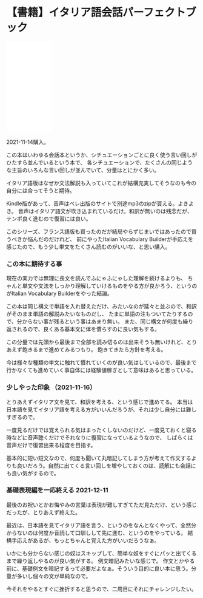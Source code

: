 # 【書籍】イタリア語会話パーフェクトブック

<iframe style="width:120px;height:240px;" marginwidth="0" marginheight="0" scrolling="no" frameborder="0" src="//rcm-fe.amazon-adsystem.com/e/cm?lt1=_blank&bc1=000000&IS2=1&bg1=FFFFFF&fc1=000000&lc1=0000FF&t=karino203-22&language=ja_JP&o=9&p=8&l=as4&m=amazon&f=ifr&ref=as_ss_li_til&asins=4860641159&linkId=5a5d802e601757fcd1bc62617698dcff"></iframe>

2021-11-14購入。

この本はいわゆる会話本というか、シチュエーションごとに良く使う言い回しがひたすら並んでいるという本で、
各シチュエーションで、たくさんの同じような主旨のいろんな言い回しが並んでいて、分量はとにかく多い。

イタリア語版はなぜか文法解説も入っていてこれが結構充実してそうなのも今の自分には合ってそうと期待。

Kindle版があって、音声はベレ出版のサイトで別途mp3のzipが買える。よきよき。
音声はイタリア語文が吹き込まれているだけ。和訳が無いのは残念だが、テンポ良く進むので復習には良い。

このシリーズ、フランス語版も買ったのだが結局やらずじまいではあったので買うべきか悩んだのだけれど、
前にやったItalian Vocabulary Builderが手応えを感じたので、もう少し単文をたくさん読むのがいいな、と思い購入。

### この本に期待する事

現在の実力では無理に長文を読んでふにゃふにゃした理解を続けるよりも、
ちゃんと単文や文法をしっかり理解していけるものをやる方が良かろう、というのがItalian Vocabulary Builderをやった結論。

この本は同じ構文で単語を入れ替えただけ、みたいなのが延々と並ぶので、和訳がそのまま単語の解説みたいなものだし、
たまに単語の注もついてたりするので、分からない事が残るという事はあまり無い。
また、同じ構文が何度も繰り返されるので、良くある基本文に体を慣らすのに良い気もする。

この分量では先頭から最後まで全部を読み切るのは出来そうも無いけれど、とりあえず飽きるまで進めてみるつもり。
飽きてきたら方針を考える。

今は様々な種類の単文に触れて慣れていくのが良い気はしているので、最後まで行かなくても進めていく事自体には経験値稼ぎとして意味はあると思っている。

### 少しやった印象 （2021-11-16）

とりあえずイタリア文を見て、和訳を考える、という感じで進めてる。
本当は日本語を見てイタリア語を考える方がいいんだろうが、それは少し自分には難しすぎるので。

一度見るだけでは覚えられる気はまったくしないのだけど、一度見ておくと寝る時などに音声聴くだけでそれなりに復習になっているようなので、
しばらくは音声だけで復習出来る程度を目指す。

基本的に短い短文なので、何度も聞いて丸暗記してしまう方が考えて作文するよりも良いだろう。自然に出てくる言い回しを増やしておくのは、読解にも会話にも良い気がするので。

### 基礎表現編を一応終える 2021-12-11

最後のお祝いとかお悔やみの言葉は表現が難しすぎてただ見ただけ、という感じだったが、とりあえず終えた。

最近は、日本語を見てイタリア語を言う、というのをなんとなくやって、全然分からないのは何度か音読して口馴しして先に進む、というのをやっている。
結構手応えがあるが、もっとちゃんと覚えた方がいいだろうなぁ。

いかにも分からない感じの奴はスキップして、簡単な奴をすぐにパッと出てくるまで繰り返しやるのが良い気がする。
例文暗記みたいな感じで。
作文とかやる前に、基礎例文を暗記するって必要だよなぁ。そういう目的に良い本に思う。分量が多いし個々の文が単純なので。

今それをやるとすぐに挫折すると思うので、二周目にそれにチャレンジしたい。

